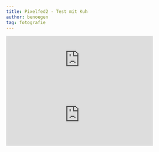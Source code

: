 ```yaml
---
title: Pixelfed2 - Test mit Kuh
author: benoegen
tag: fotografie
---
```

<iframe src="https://pixelfed.social/p/benoegen/496275538769757570/embed?caption=true&likes=true&layout=full" class="pixelfed__embed" style="max-width: 100%; border: 0" width="400" allowfullscreen="allowfullscreen"></iframe><script async defer src="https://pixelfed.social/embed.js"></script>


<iframe src="https://pixelfed.social/p/benoegen/496260855614905425/embed?caption=true&likes=false&layout=full" class="pixelfed__embed" style="max-width: 100%; border: 0" width="400" allowfullscreen="allowfullscreen"></iframe><script async defer src="https://pixelfed.social/embed.js"></script>